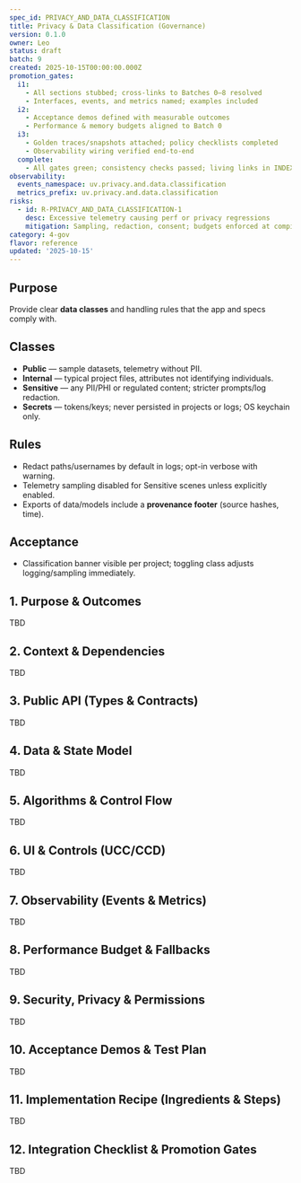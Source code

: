 ```yaml
---
spec_id: PRIVACY_AND_DATA_CLASSIFICATION
title: Privacy & Data Classification (Governance)
version: 0.1.0
owner: Leo
status: draft
batch: 9
created: 2025-10-15T00:00:00.000Z
promotion_gates:
  i1:
    - All sections stubbed; cross-links to Batches 0–8 resolved
    - Interfaces, events, and metrics named; examples included
  i2:
    - Acceptance demos defined with measurable outcomes
    - Performance & memory budgets aligned to Batch 0
  i3:
    - Golden traces/snapshots attached; policy checklists completed
    - Observability wiring verified end-to-end
  complete:
    - All gates green; consistency checks passed; living links in INDEX
observability:
  events_namespace: uv.privacy.and.data.classification
  metrics_prefix: uv.privacy.and.data.classification
risks:
  - id: R-PRIVACY_AND_DATA_CLASSIFICATION-1
    desc: Excessive telemetry causing perf or privacy regressions
    mitigation: Sampling, redaction, consent; budgets enforced at compile-time
category: 4-gov
flavor: reference
updated: '2025-10-15'
---
```


## Purpose
Provide clear **data classes** and handling rules that the app and specs comply with.

## Classes
- **Public** — sample datasets, telemetry without PII.
- **Internal** — typical project files, attributes not identifying individuals.
- **Sensitive** — any PII/PHI or regulated content; stricter prompts/log redaction.
- **Secrets** — tokens/keys; never persisted in projects or logs; OS keychain only.

## Rules
- Redact paths/usernames by default in logs; opt-in verbose with warning.
- Telemetry sampling disabled for Sensitive scenes unless explicitly enabled.
- Exports of data/models include a **provenance footer** (source hashes, time).

## Acceptance
- Classification banner visible per project; toggling class adjusts logging/sampling immediately.

## 1. Purpose & Outcomes
TBD


## 2. Context & Dependencies
TBD


## 3. Public API (Types & Contracts)
TBD


## 4. Data & State Model
TBD


## 5. Algorithms & Control Flow
TBD


## 6. UI & Controls (UCC/CCD)
TBD


## 7. Observability (Events & Metrics)
TBD


## 8. Performance Budget & Fallbacks
TBD


## 9. Security, Privacy & Permissions
TBD


## 10. Acceptance Demos & Test Plan
TBD


## 11. Implementation Recipe (Ingredients & Steps)
TBD


## 12. Integration Checklist & Promotion Gates
TBD
